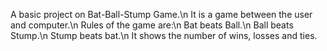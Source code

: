 A basic project on Bat-Ball-Stump Game.\n
It is a game between the user and computer.\n
Rules of the game are:\n
Bat beats Ball.\n
Ball beats Stump.\n
Stump beats bat.\n
It shows the number of wins, losses and ties.
